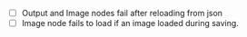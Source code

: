 - [ ] Output and Image nodes fail after reloading from json
- [ ] Image node fails to load if an image loaded during saving.